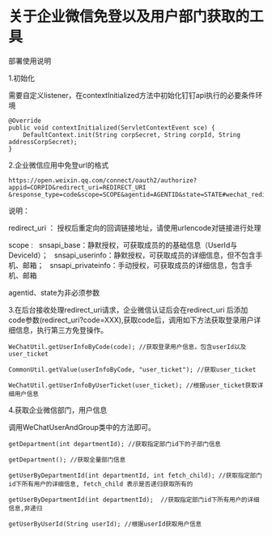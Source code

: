 # 关于企业微信免登以及用户部门获取的工具
部署使用说明

1.初始化

需要自定义listener，在contextInitialized方法中初始化钉钉api执行的必要条件环境
```
@Override
public void contextInitialized(ServletContextEvent sce) {
    DefaultContext.init(String corpSecret, String corpId, String addressCorpSecret);
}
```

2.企业微信应用中免登url的格式

```
https://open.weixin.qq.com/connect/oauth2/authorize?appid=CORPID&redirect_uri=REDIRECT_URI
&response_type=code&scope=SCOPE&agentid=AGENTID&state=STATE#wechat_redirect
```
说明：

redirect_uri ： 授权后重定向的回调链接地址，请使用urlencode对链接进行处理

scope : 
<span>&nbsp;&nbsp;snsapi_base：静默授权，可获取成员的的基础信息（UserId与DeviceId）；</span>
<span>&nbsp;&nbsp;snsapi_userinfo：静默授权，可获取成员的详细信息，但不包含手机、邮箱；</span>
<span>&nbsp;&nbsp;snsapi_privateinfo：手动授权，可获取成员的详细信息，包含手机、邮箱</span>

agentid、state为非必须参数


3.在后台接收处理redirect_uri请求，企业微信认证后会在redirect_uri 后添加code参数(redirect_uri?code=XXX),获取code后，调用如下方法获取登录用户详细信息，执行第三方免登操作。
```
WeChatUtil.getUserInfoByCode(code); //获取登录用户信息，包含userId以及user_ticket

CommonUtil.getValue(userInfoByCode, "user_ticket"); //获取user_ticket

WeChatUtil.getUserInfoByUserTicket(user_ticket); //根据user_ticket获取详细用户信息
```


4.获取企业微信部门，用户信息

调用WeChatUserAndGroup类中的方法即可。
```
getDepartment(int departmentId); //获取指定部门id下的子部门信息

getDepartment(); //获取全量部门信息

getUserByDepartmentId(int departmentId, int fetch_child); //获取指定部门id下所有用户的详细信息, fetch_child 表示是否递归获取所有的

getUserByDepartmentId(int departmentId);  //获取指定部门id下所有用户的详细信息,非递归

getUserByUserId(String userId); //根据userId获取用户信息
```
